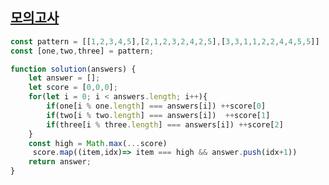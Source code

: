 ## <a href='https://school.programmers.co.kr/learn/courses/30/lessons/42840?language=javascript'>모의고사</a>

```javascript 
const pattern = [[1,2,3,4,5],[2,1,2,3,2,4,2,5],[3,3,1,1,2,2,4,4,5,5]]
const [one,two,three] = pattern;

function solution(answers) {
    let answer = [];
    let score = [0,0,0];
    for(let i = 0; i < answers.length; i++){
        if(one[i % one.length] === answers[i]) ++score[0]
        if(two[i % two.length] === answers[i])  ++score[1]
        if(three[i % three.length] === answers[i]) ++score[2]
    }
    const high = Math.max(...score)
     score.map((item,idx)=> item === high && answer.push(idx+1)) 
    return answer;
}
```
